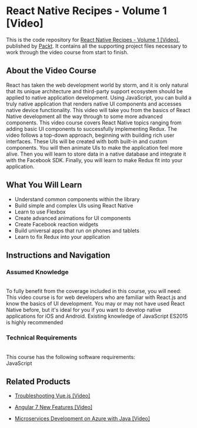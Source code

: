 # React Native Recipes - Volume 1 [Video]
This is the code repository for [React Native Recipes - Volume 1 [Video]](https://www.packtpub.com/application-development/react-native-recipes-volume-1-video?utm_source=github&utm_medium=repository&utm_campaign=9781787127432), published by [Packt](https://www.packtpub.com/?utm_source=github). It contains all the supporting project files necessary to work through the video course from start to finish.
## About the Video Course
React has taken the web development world by storm, and it is only natural that its unique architecture and third-party support ecosystem should be applied to native application development. Using JavaScript, you can build a truly native application that renders native UI components and accesses native device functionality. This video will take you from the basics of React Native development all the way through to some more advanced components.
This video course covers React Native topics ranging from adding basic UI components to successfully implementing Redux. The video follows a top-down approach, beginning with building rich user interfaces. These UIs will be created with both built-in and custom components. You will then animate UIs to make the application feel more alive. Then you will learn to store data in a native database and integrate it with the Facebook SDK. Finally, you will learn to make Redux fit into your application.

<H2>What You Will Learn</H2>
<DIV class=book-info-will-learn-text>
<UL>
<LI> Understand common components within the library
<LI> Build simple and complex UIs using React Native
<LI> Learn to use Flexbox
<LI> Create advanced animations for UI components
<LI> Create Facebook reaction widgets
<LI> Build universal apps that run on phones and tablets
<LI> Learn to fix Redux into your application  </LI></UL></DIV>

## Instructions and Navigation
### Assumed Knowledge
<br>To fully benefit from the coverage included in this course, you will need:<br/>
This video course is for web developers who are familiar with React.js and know the basics of UI development. You may or may not have used React Native before, but it's ideal for you if you want to develop native applications for iOS and Android. Existing knowledge of JavaScript ES2015 is highly recommended

### Technical Requirements
<br>This course has the following software requirements:<br/>
JavaScript

## Related Products
* [Troubleshooting Vue.js [Video]](https://www.packtpub.com/application-development/troubleshooting-vuejs-video?utm_source=github&utm_medium=repository&utm_campaign=9781788993531)

* [Angular 7 New Features [Video]](https://www.packtpub.com/web-development/angular-7-new-features-video?utm_source=github&utm_medium=repository&utm_campaign=9781789619683)

* [Microservices Development on Azure with Java [Video]](https://www.packtpub.com/virtualization-and-cloud/microservices-development-azure-java-video?utm_source=github&utm_medium=repository&utm_campaign=9781789808858)
